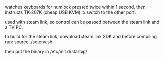 watches keyboards for numlock pressed twice within 1 second, then instructs TK-207K (cheap USB KVM) to switch to the other port.

used with steam link, so control can be passed between the steam link and a TV PC.

to build for the steam link, download steam link SDK and before compiling run: source ./setenv.sh

then put the binary in /etc/init.d/startup/
